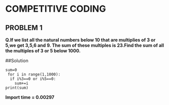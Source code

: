 # COMPETITIVE CODING
## PROBLEM 1
**Q.If we list all the natural numbers below 10 that are multiplies of 3 or 5,we get 3,5,6 and 9. The sum of these multiples is 23.Find the sum of all the multiples of 3 or 5 below 1000.**

##Solution
```
sum=0
 for i in range(1,1000):
  if i%3==0 or i%5==0:
    sum+=i
print(sum) 
```
**Import time = 0.00297**
